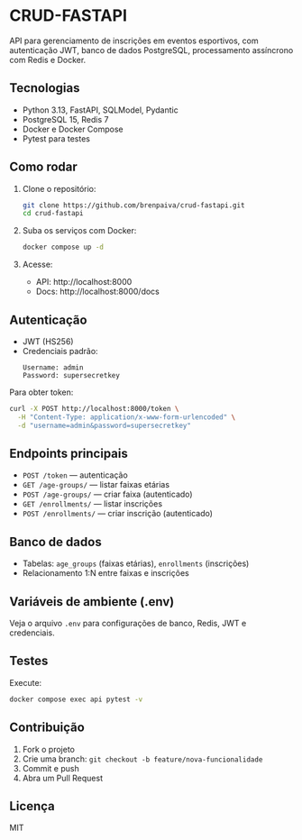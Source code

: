 # CRUD-FASTAPI

API para gerenciamento de inscrições em eventos esportivos, com autenticação JWT, banco de dados PostgreSQL, processamento assíncrono com Redis e Docker.

## Tecnologias

- Python 3.13, FastAPI, SQLModel, Pydantic
- PostgreSQL 15, Redis 7
- Docker e Docker Compose
- Pytest para testes

## Como rodar

1. Clone o repositório:
   ```bash
   git clone https://github.com/brenpaiva/crud-fastapi.git
   cd crud-fastapi
   ```

2. Suba os serviços com Docker:
   ```bash
   docker compose up -d
   ```

3. Acesse:
   - API: http://localhost:8000
   - Docs: http://localhost:8000/docs

## Autenticação

- JWT (HS256)
- Credenciais padrão:
  ```
  Username: admin
  Password: supersecretkey
  ```

Para obter token:
```bash
curl -X POST http://localhost:8000/token \
  -H "Content-Type: application/x-www-form-urlencoded" \
  -d "username=admin&password=supersecretkey"
```

## Endpoints principais

- `POST /token` — autenticação
- `GET /age-groups/` — listar faixas etárias
- `POST /age-groups/` — criar faixa (autenticado)
- `GET /enrollments/` — listar inscrições
- `POST /enrollments/` — criar inscrição (autenticado)

## Banco de dados

- Tabelas: `age_groups` (faixas etárias), `enrollments` (inscrições)
- Relacionamento 1:N entre faixas e inscrições

## Variáveis de ambiente (.env)

Veja o arquivo `.env` para configurações de banco, Redis, JWT e credenciais.

## Testes

Execute:
```bash
docker compose exec api pytest -v
```

## Contribuição

1. Fork o projeto
2. Crie uma branch: `git checkout -b feature/nova-funcionalidade`
3. Commit e push
4. Abra um Pull Request

## Licença

MIT


